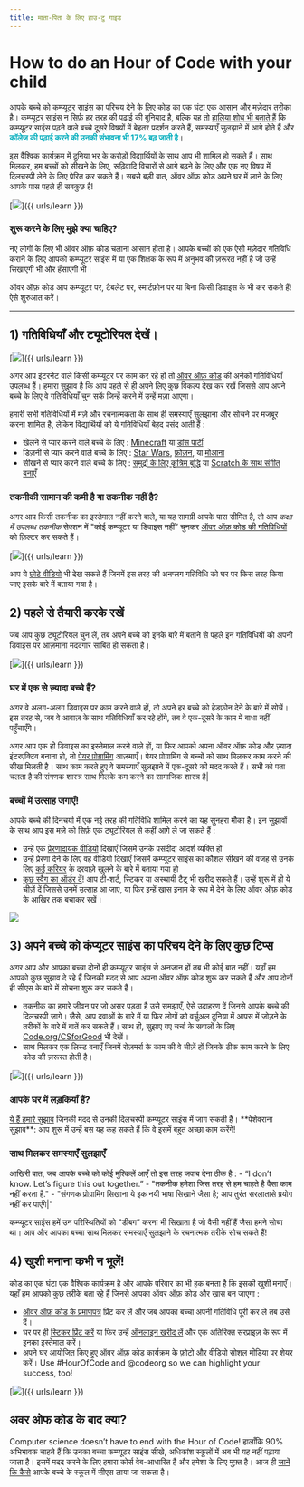 ```yaml
---
title: माता-पिता के लिए हाउ-टु गाइड
---
```


# How to do an Hour of Code with your child
आपके बच्चे को कम्प्यूटर साइंस का परिचय देने के लिए कोड का एक घंटा एक आसान और मज़ेदार तरीका है।     कम्प्यूटर साइंस न सिर्फ़ हर तरह की पढ़ाई की बुनियाद है, बल्कि यह तो <a href="https://medium.com/@codeorg/cs-helps-students-outperform-in-school-college-and-workplace-66dd64a69536">हालिया शोध भी बताते हैं</a> कि कम्प्यूटर साइंस पढ़ने वाले बच्चे दूसरे विषयों में बेहतर प्रदर्शन करते हैं, समस्याएँ सुलझाने में आगे होते हैं और <font color="00adbc"><b>कॉलेज की पढ़ाई करने की उनकी संभावना भी 17% बढ़ जाती है</b></font>।

इस वैश्विक कार्यक्रम में दुनिया भर के करोड़ों विद्यार्थियों के साथ आप भी शामिल हो सकते हैं।     साथ मिलकर, हम बच्चों को सीखने के लिए, रूढ़िवादि विचारों से आगे बढ़ने के लिए और एक नए विषय में दिलचस्पी लेने के लिए प्रेरित कर सकते हैं।     सबसे बड़ी बात, ऑवर ऑफ़ कोड अपने घर में लाने के लिए आपके पास पहले ही सबकुछ है!

[<img src="/images/fit-600/Marketing/mother-helping-her-daughter-use-a-laptop-4260325.jpg" />]({{ urls/learn }})

<h3>  शुरू करने के लिए मुझे क्या चाहिए?</h3>
  नए लोगों के लिए भी ऑवर ऑफ़ कोड चलाना आसान होता है।   आपके बच्चों को एक ऐसी मज़ेदार गतिविधि कराने के लिए आपको कम्प्यूटर साइंस में या एक शिक्षक के रूप में अनुभव की ज़रूरत नहीं है जो उन्हें सिखाएगी भी और हँसाएगी भी।

ऑवर ऑफ़ कोड आप कम्प्यूटर पर, टैबलेट पर, स्मार्टफ़ोन पर या बिना किसी डिवाइस के भी कर सकते हैं!   ऐसे शुरुआत करें।

***

## 1) गतिविधियाँ और ट्यूटोरियल देखें।

[<img src="/images/fit-600/tutorials.png" />]({{ urls/learn }})

अगर आप इंटरनेट वाले किसी कम्प्यूटर पर काम कर रहे हों तो <a href="https://hourofcode.com/us/learn">ऑवर ऑफ़ कोड</a> की अनेकों गतिविधियाँ उपलब्ध हैं।     हमारा सुझाव है कि आप पहले से ही अपने लिए कुछ विकल्प देख कर रखें जिससे आप अपने बच्चे के लिए वे गतिविधियाँ चुन सकें जिन्हें करने में उन्हें मज़ा आएगा।

हमारी सभी गतिविधियों में मज़े और रचनात्मकता के साथ ही समस्याएँ सुलझाना और सोचने पर मजबूर करना शामिल है, लेकिन विद्यार्थियों को ये गतिविधियाँ बेहद पसंद आती हैं :

- खेलने से प्यार करने वाले बच्चे के लिए : <a href="https://code.org/minecraft">Minecraft</a> या <a href="https://code.org/dance">डांस पार्टी</a>
- डिज़नी से प्यार करने वाले बच्चे के लिए : <a href="https://code.org/starwars">Star Wars</a>, <a href="https://studio.code.org/s/frozen/stage/1/puzzle/1">फ़्रोज़न</a>, या <a href="https://partners.disney.com/hour-of-code?cds&cmp=vanity%7Cnatural%7Cus%7Cmoanahoc%7C">मोआना</a>  
- सीखने से प्यार करने वाले बच्चे के लिए : <a href="https://code.org/oceans">समुद्रों के लिए कृत्रिम बुद्धि</a> या <a href="https://scratch.mit.edu/projects/editor/?tutorial=music&utm_source=codeorg">Scratch के साथ संगीत बनाएँ</a>  

<h3>  तकनीकी सामान की कमी है या तकनीक नहीं है?</h3>
  अगर आप किसी तकनीक का इस्तेमाल नहीं करने वाले, या यह सामग्री आपके पास सीमित है, तो आप <em mark=”crwd-mark”>कक्षा में उपलब्ध तकनीक</em> सेक्शन में "कोई कम्प्यूटर या डिवाइस नहीं” चुनकर <a href="https://hourofcode.com/us/learn">ऑवर ऑफ़ कोड की गतिविधियों</a> को फ़िल्टर कर सकते हैं।

[<img src="/images/fit-500/Marketing/filtering-activities-hoc.jpg" />]({{ urls/learn }})

आप ये <a href="https://www.youtube.com/playlist?list=PLzdnOPI1iJNcpfa4LtbaIl35gqir_5XUu">छोटे वीडियो</a> भी देख सकते हैं जिनमें इस तरह की अनप्लग गतिविधि को घर पर किस तरह किया जाए इसके बारे में बताया गया है।

## 2) पहले से तैयारी करके रखें
जब आप कुछ ट्यूटोरियल चुन लें, तब अपने बच्चे को इनके बारे में बताने से पहले इन गतिविधियों को अपनी डिवाइस पर आज़माना मददगार साबित हो सकता है।

[<img src="/images/fit-600/Marketing/father-and-children-looking-at-a-laptop-4260749.jpg" />]({{ urls/learn }})

<h3>  घर में एक से ज़्यादा बच्चे हैं?</h3>
  अगर वे अलग-अलग डिवाइस पर काम करने वाले हों, तो अपने हर बच्चे को हेडफ़ोन देने के बारे में सोचें।   इस तरह से, जब वे आवाज़ के साथ गतिविधियाँ कर रहे होंगे, तब वे एक-दूसरे के काम में बाधा नहीं पहुँचाएँगे।

अगर आप एक ही डिवाइस का इस्तेमाल करने वाले हों, या फिर आपको अपना ऑवर ऑफ़ कोड और ज़्यादा इंटरएक्टिव बनाना हो, तो <a href="https://www.youtube.com/watch?v=vgkahOzFH2Q">पेयर प्रोग्रामिंग</a> आज़माएँ।     पेयर प्रोग्रामिंग से बच्चों को साथ मिलकर काम करने की सीख मिलती है।   साथ काम करते हुए वे समस्याएँ सुलझाने में एक-दूसरे की मदद करते हैं। सभी को पता चलता है की संगणक शास्त्र साथ मिलके कम करने का सामाजिक शास्त्र है|

<h3>  बच्चों में उत्साह जगाएँ! </h3>
  आपके बच्चे की दिनचर्या में एक नई तरह की गतिविधि शामिल करने का यह सुनहरा मौका है।     इन सुझावों के साथ आप इस मज़े को सिर्फ़ एक ट्यूटोरियल से कहीं आगे ले जा सकते हैं :

- उन्हें एक <a href="https://www.youtube.com/playlist?list=PLzdnOPI1iJNcadqJAZnbDYShie4gLZQQJ">प्रेरणादायक वीडियो</a> दिखाएँ जिसमें उनके पसंदीदा आदर्श व्यक्ति हों
- उन्हें प्रेरणा देने के लिए वह वीडियो दिखाएँ जिसमें कम्प्यूटर साइंस का कौशल सीखने की वजह से उनके लिए <a href="https://www.youtube.com/playlist?list=PLzdnOPI1iJNfpD8i4Sx7U0y2MccnrNZuP">कई करियर</a> के दरवाज़े खुलने के बारे में बताया गया हो
- <a href="https://store.code.org/">कुछ स्वैग का ऑर्डर दें</a>!   आप टी-शर्ट, स्टिकर या अस्थायी टैटू भी खरीद सकते हैं।   उन्हें शुरू में ही ये चीज़ें दें जिससे उनमें उत्साह आ जाए, या फिर इन्हें खास इनाम के रूप में देने के लिए ऑवर ऑफ़ कोड के आखिर तक बचाकर रखें।

<a href="https://store.code.org/" target="_blank"><img src="/images/fit-500/Marketing/hourofcodestore.jpg"></a>

## 3) अपने बच्चे को कंप्यूटर साइंस का परिचय देने के लिए कुछ टिप्स

अगर आप और आपका बच्चा दोनों ही कम्प्यूटर साइंस से अनजान हों तब भी कोई बात नहीं।   यहाँ हम आपको कुछ सुझाव दे रहे हैं जिनकी मदद से आप अपना ऑवर ऑफ़ कोड शुरू कर सकते हैं और आप दोनों ही सीएस के बारे में सोचना शुरू कर सकते हैं।

- तकनीक का हमारे जीवन पर जो असर पड़ता है उसे समझाएँ, ऐसे उदाहरण दें जिनसे आपके बच्चे की दिलचस्पी जागे।   जैसे, आप दवाओं के बारे में या फिर लोगों को वर्चुअल दुनिया में आपस में जोड़ने के तरीकों के बारे में बातें कर सकते हैं।   साथ ही, सुझाए गए चर्चा के सवालों के लिए <a href="https://code.org/csforgood">Code.org/CSforGood</a> भी देखें।
- साथ मिलकर एक लिस्ट बनाएँ जिनमें रोज़मर्रा के काम की वे चीज़ें हों जिनके ठीक काम करने के लिए कोड की ज़रूरत होती है।

[<img src="/images/fit-600/Marketing/girl-sitting-on-sofa-while-using-tablet-computer-4144035.jpg" />]({{ urls/learn }})

<h3>  आपके घर में लड़कियाँ हैं? </h3>
  <a href="https://code.org/girls">ये हैं हमारे सुझाव</a>  जिनकी मदद से उनकी दिलचस्पी कम्प्यूटर साइंस में जाग सकती है।   **पेशेवराना सुझाव**: आप शुरू में उन्हें बस यह कह सकते हैं कि वे इसमें बहुत अच्छा काम करेंगे!

<h3>  साथ मिलकर समस्याएँ सुलझाएँ</h3>
  आखिरी बात, जब आपके बच्चे को कोई मुश्किलें आएँ तो इस तरह जवाब देना ठीक है :
- “I don’t know. Let’s figure this out together.”
- "तकनीक हमेशा जिस तरह से हम चाहते है वैसा काम नहीं करता है."
- "संगणक प्रोग्रामिंग सिखाना ये इक नयी भाषा सिखाने जैसा है; आप तुरंत सरलातासे प्रयोग नहीं कर पाएंगे|"

कम्प्यूटर साइंस हमें उन परिस्थितियों को "डीबग” करना भी सिखाता है जो वैसी नहीं हैं जैसा हमने सोचा था।   आप और आपका बच्चा साथ मिलकर समस्याएँ सुलझाने के रचनात्मक तरीके सोच सकते हैं!


## 4) खुशी मनाना कभी न भूलें!

कोड का एक घंटा एक वैश्विक कार्यक्रम है और आपके परिवार का भी हक बनता है कि इसकी खुशी मनाएँ।   यहाँ हम आपको कुछ तरीके बता रहे हैं जिनसे आपका ऑवर ऑफ़ कोड और खास बन जाएगा :

- <a href="https://staging.code.org/certificates">ऑवर ऑफ़ कोड के प्रमाणपत्र</a> प्रिंट कर लें और जब आपका बच्चा अपनी गतिविधि पूरी कर ले तब उसे दें।
- घर पर ही <a href="https://staging.hourofcode.com/us/promote/resources#stickers">स्टिकर प्रिंट करें</a> या फिर उन्हें <a href="https://store.code.org/">ऑनलाइन खरीद लें</a> और एक अतिरिक्त सरप्राइज़ के रूप में इनका इस्तेमाल करें।
- अपने घर आयोजित किए हुए ऑवर ऑफ़ कोड कार्यक्रम के फ़ोटो और वीडियो सोशल मीडिया पर शेयर करें। Use #HourOfCode and @codeorg so we can highlight your success, too!

[<img src="/images/fit-600/Marketing/g8TUlHzF.jpeg" />]({{ urls/learn }})

<h2>अवर ओफ कोड के बाद क्या?</h2>

Computer science doesn’t have to end with the Hour of Code!   हालाँकि 90% अभिभावक चाहते हैं कि उनका बच्चा कम्प्यूटर साइंस सीखे, अधिकांश स्कूलों में अब भी यह नहीं पढ़ाया जाता है।   इसमें मदद करने के लिए हमारा कोर्स वेब-आधारित है और हमेशा के लिए मुफ़्त है।   आज ही <a href="https://code.org/yourschool">जानें कि कैसे</a> आपके बच्चे के स्कूल में सीएस लाया जा सकता है।